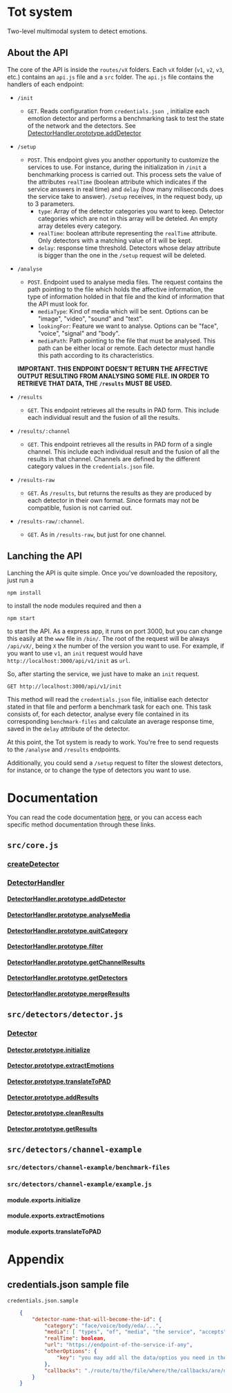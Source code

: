# Tot system
Two-level multimodal system to detect emotions.

## About the API
The core of the API is inside the `routes/vX` folders. Each `vX` folder (`v1`, `v2`, `v3`, etc.) contains an `api.js` file and a `src` folder. The `api.js` file contains the handlers of each endpoint:

* `/init`
	* `GET`. Reads configuration from `credentials.json `, initialize each emotion detector and performs a benchmarking task to test the state of the network and the detectors. See [DetectorHandler.prototype.addDetector](#DetectorHandler.prototype.addDetector)
* `/setup`
	* `POST`. This endpoint gives you another opportunity to customize the services to use. For instance, during the initialization in `/init` a benchmarking process is carried out. This process sets the value of the attributes `realTime` (boolean attribute which indicates if the service answers in real time) and `delay` (how many miliseconds does the service take to answer). `/setup` receives, in the request body, up to 3 parameters.
		* `type`:  Array of the detector categories you want to keep. Detector categories which are not in this array will be deteled. An empty array deteles every category.
		* `realTime`: boolean attribute representing the `realTime` attribute. Only detectors with a matching value of it will be kept.
		* `delay`: response time threshold. Detectors whose delay attribute is bigger than the one in the `/setup` request will be deleted. 
* `/analyse`
	* `POST`. Endpoint used to analyse media files. The request contains the path pointing to the file which holds the affective information, the type of information holded in that file and the kind of information that the API must look for. 
		* `mediaType`: Kind of media which will be sent. Options can be "image", "video", "sound" and "text".
		* `lookingFor`: Feature we want to analyse. Options can be "face", "voice", "signal" and "body".
		* `mediaPath`: Path pointing to the file that must be analysed. This path can be either local or remote. Each detector must handle this path according to its characteristics.

	**IMPORTANT. THIS ENDPOINT DOESN'T RETURN THE AFFECTIVE OUTPUT RESULTING FROM ANALYSING SOME FILE. IN ORDER TO RETRIEVE THAT DATA, THE `/results` MUST BE USED.**
* `/results`
  * `GET`. This endpoint retrieves all the results in PAD form. This include each individual result and the fusion of all the results.
* `/results/:channel`
  * `GET`. This endpoint retrieves all the results in PAD form of a single channel. This include each individual result and the fusion of all the results in that channel. Channels are defined by the different category values in the `credentials.json` file.
* `/results-raw`
  * `GET`. As `/results`, but returns the results as they are produced by each detector in their own format. Since formats may not be compatible, fusion is not carried out.
* `/results-raw/:channel`. 
  *  `GET`. As in `/results-raw`, but just for one channel.

## Lanching the API

Lanching the API is quite simple. Once you've downloaded the repository, just run a

```
npm install
```
to install the node modules required and then a 
```
npm start
```
to start the API. As a express app, it runs on port 3000, but you can change this easily at the `www` file in `/bin/`. 
The root of the request will be always `/api/vX/`, being `X` the number of the version you want to use. For example, if you want to use `v1`, an `init` request would have `http://localhost:3000/api/v1/init` as `url`.

So, after starting the service, we just have to make an `init` request.

```
GET http://localhost:3000/api/v1/init
```

This method will read the `credentials.json` file, initialise each detector stated in that file and perform a benchmark task for each one. This task consists of, for each detector, analyse every file contained in its corresponding `benchmark-files`	and calculate an average response time, saved in the `delay` attribute of the detector.

At this point, the Tot system is ready to work. You're free to send requests to the `/analyse` and `/results` endpoints.

Additionally, you could send a `/setup` request to filter the slowest detectors, for instance, or to change the type of detectors you want to use. 
# Documentation

You can read the code documentation [here](https://josegarciaclm95.github.io/tot-system/docs/v1/), or you can access each specific method documentation through these links.

## `src/core.js`

### [createDetector](https://josegarciaclm95.github.io/tot-system/docs/v1/module-Core.html#.createDetector)

### [DetectorHandler](https://josegarciaclm95.github.io/tot-system/docs/v1/DetectorHandler.html)

#### [DetectorHandler.prototype.addDetector](https://josegarciaclm95.github.io/tot-system/docs/v1/DetectorHandler.html#.addDetector)

#### [DetectorHandler.prototype.analyseMedia](https://josegarciaclm95.github.io/tot-system/docs/v1/DetectorHandler.html#.analyseMedia)

#### [DetectorHandler.prototype.quitCategory](https://josegarciaclm95.github.io/tot-system/docs/v1/DetectorHandler.html#.quitCategory)

#### [DetectorHandler.prototype.filter](https://josegarciaclm95.github.io/tot-system/docs/v1/DetectorHandler.html#.filter)

#### [DetectorHandler.prototype.getChannelResults](https://josegarciaclm95.github.io/tot-system/docs/v1/DetectorHandler.html#.getChannelResults)

#### [DetectorHandler.prototype.getDetectors](https://josegarciaclm95.github.io/tot-system/docs/v1/DetectorHandler.html#.getDetectors)

#### [DetectorHandler.prototype.mergeResults]()

## `src/detectors/detector.js`

### [Detector](https://josegarciaclm95.github.io/tot-system/docs/v1/Detector.html)

#### [Detector.prototype.initialize](https://josegarciaclm95.github.io/tot-system/docs/v1/Detector.html#.initialize)

#### [Detector.prototype.extractEmotions](https://josegarciaclm95.github.io/tot-system/docs/v1/Detector.html#.extractEmotions)

#### [Detector.prototype.translateToPAD](https://josegarciaclm95.github.io/tot-system/docs/v1/Detector.html#.translateToPAD)

#### [Detector.prototype.addResults](https://josegarciaclm95.github.io/tot-system/docs/v1/Detector.html#.addResults)

#### [Detector.prototype.cleanResults](https://josegarciaclm95.github.io/tot-system/docs/v1/Detector.html#.cleanResults)

#### [Detector.prototype.getResults](https://josegarciaclm95.github.io/tot-system/docs/v1/Detector.html#.getResults)

## `src/detectors/channel-example`

### `src/detectors/channel-example/benchmark-files`

### `src/detectors/channel-example/example.js`

#### module.exports.initialize

#### module.exports.extractEmotions

#### module.exports.translateToPAD

# Appendix

## credentials.json sample file
`credentials.json.sample`
```json
	{
		"detector-name-that-will-become-the-id": {
			"category": "face/voice/body/eda/...",
			"media": [ "types", "of", "media", "the service", "accepts", "for", "analysis", "such us", "image", "video", "text", "sound", "..." ],
			"realTime": boolean,
			"url": "https://endpoint-of-the-service-if-any",
			"otherOptions": {
				"key": "you may add all the data/optios you need in the otherOptions object"
			},
			"callbacks": "./route/to/the/file/where/the/callbacks/are/defined.js"
		}
	}
```







